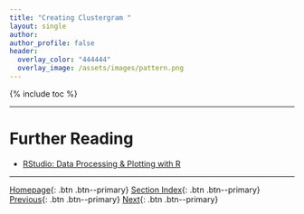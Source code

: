```yaml
---
title: "Creating Clustergram "
layout: single
author:
author_profile: false
header:
  overlay_color: "444444"
  overlay_image: /assets/images/pattern.png
---
```


{% include toc %}









___
# Further Reading
* [RStudio: Data Processing & Plotting with R](../03-R/01-graphing-with-rstudio)


___

[Homepage](../../../index.md){: .btn  .btn--primary}
[Section Index](../../00-DataVisualization-LandingPage){: .btn  .btn--primary}
[Previous](09-plotly-tutorial-dendrogram-plot){: .btn  .btn--primary}
[Next](../03-R/01-graphing-with-rstudio){: .btn  .btn--primary}
